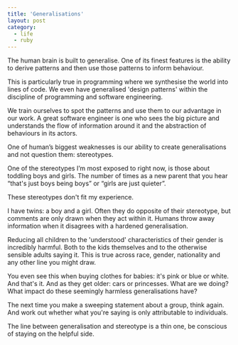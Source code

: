 ```yaml
---
title: 'Generalisations'
layout: post
category:
  - life
  - ruby
---
```

The human brain is built to generalise. One of its finest features is the ability to derive patterns and then use those patterns to inform behaviour.

This is particularly true in programming where we synthesise the world into lines of code. We even have generalised 'design patterns' within the discipline of programming and software engineering.

We train ourselves to spot the patterns and use them to our advantage in our work. A great software engineer is one who sees the big picture and understands the flow of information around it and the abstraction of behaviours in its actors.

One of human’s biggest weaknesses is our ability to create generalisations and not question them: stereotypes.

One of the stereotypes I’m most exposed to right now, is those about toddling boys and girls. The number of times as a new parent that you hear “that's just boys being boys” or “girls are just quieter”.

These stereotypes don't fit my experience.

I have twins: a boy and a girl. Often they do opposite of their stereotype, but comments are only drawn when they act within it. Humans throw away information when it disagrees with a hardened generalisation.

Reducing all children to the 'understood' characteristics of their gender is incredibly harmful. Both to the kids themselves and to the otherwise sensible adults saying it. This is true across race, gender, nationality and any other line you might draw.

You even see this when buying clothes for babies: it's pink or blue or white. And that's it. And as they get older: cars or princesses. What are we doing? What impact do these seemingly harmless generalisations have?

The next time you make a sweeping statement about a group, think again. And work out whether what you're saying is only attributable to individuals.

The line between generalisation and stereotype is a thin one, be conscious of staying on the helpful side.
